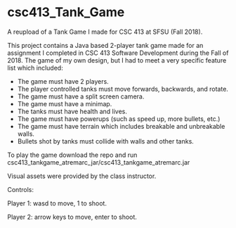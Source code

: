 # csc413_Tank_Game

A reupload of a Tank Game I made for CSC 413 at SFSU (Fall 2018).

This project contains a Java based 2-player tank game made for an assignment I completed in CSC 413 Software Development during the Fall of 2018. The game of my own design, but I had to meet a very specific feature list which included:

- The game must have 2 players.
- The player controlled tanks must move forwards, backwards, and rotate.
- The game must have a split screen camera.
- The game must have a minimap.
- The tanks must have health and lives.
- The game must have powerups (such as speed up, more bullets, etc.)
- The game must have terrain which includes breakable and unbreakable walls.
- Bullets shot by tanks must collide with walls and other tanks.

To play the game download the repo and run csc413_tankgame_atremarc_jar/csc413_tankgame_atremarc.jar

Visual assets were provided by the class instructor.

Controls:

Player 1: wasd to move, 1 to shoot.

Player 2: arrow keys to move, enter to shoot.
